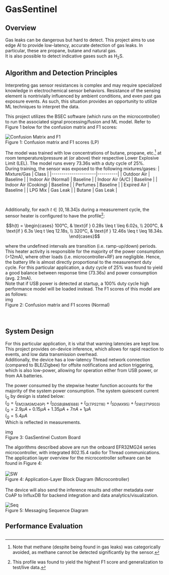 # GasSentinel

## Overview 
Gas leaks can be dangerous but hard to detect. This project aims to use edge AI to provide low-latency, accurate detection of gas leaks. In particular, these are propane, butane and natural gas.<br>
It is also possible to detect indicative gases such as H<sub>2</sub>S.

## Algorithm and Detection Principles
Interpreting gas sensor resistances is complex and may require specialized knowledge in electrochemical sensor behaviors. Resistance of the sensing element is nontrivially influenced by ambient conditions, and even past gas exposure events. As such, this situation provides an opportunity to utilize ML techniques to interpret the data.<br>

This project utilizes the BSEC software (which runs on the microcontroller) to run the associated signal processing/fusion and ML model. Refer to Figure 1 below for the confusion matrix and F1 scores:<br>

![Confusion Matrix and F1](https://github.com/J0JIng/OdorGuard/blob/main/Doc/f1_lp.png)<br>
Figure 1: Confusion matrix and F1 scores (LP)<br>

The model was trained with low concentrations of butane, propane, etc.[^1] at room temperature/pressure at (or above) their respective Lower Explosive Limit (LEL). The model runs every 73.36s with a duty cycle of 25%.<br>
During training, the sensor was exposed to the following mixtures/gases:
| Mixture/Gas          | Class    |
|----------------------|----------|
| Outdoor Air          | Baseline |
| Indoor Air (Normal)  | Baseline |
| Indoor Air (A/C)     | Baseline |
| Indoor Air (Cooking) | Baseline |
| Perfumes             | Baseline |
| Expired Air          | Baseline |
| LPG Mix              | Gas Leak |
| Butane               | Gas Leak |

<br>


Additionally, for each $t \in [0, 18.34]s$ during a measurement cycle, the sensor heater is configured to have the profile[^2]:
```math
h(t) = \begin{cases}
   100°C, & \text{if } 0.28s \leq t \leq 6.02s, \\
  200°C, & \text{if } 6.3s \leq t \leq 12.18s, \\
  320°C, & \text{if } 12.46s \leq t \leq 18.34s.
\end{cases}
```
where the undefined intervals are transition (i.e. ramp-up/down) periods. This heater activity is responsible for the majority of the power consumption (>12mA), where other loads (i.e. microcontroller+RF) are negligible. Hence, the battery life is almost directly proportional to the measurement duty cycle. For this particular application, a duty cycle of 25% was found to yield a good balance between response time (73.36s) and power consumption (avg. 2.1mA).<br>
Note that if USB power is detected at startup, a 100% duty cycle high performance model will be loaded instead. The F1 scores of this model are as follows:
<br>
img<br>
Figure 2: Confusion matrix and F1 scores (Normal)<br>
<br><br>

## System Design
For this particular application, it is vital that warning latencies are kept low. This project provides on-device inference, which allows for rapid reaction to events, and low data transmission overhead.<br>
Additionally, the device has a low-latency Thread network connection (compared to BLE/Zigbee) for offsite notifications and action triggering, which is also low-power, allowing for operation either from USB power, or from AA batteries. <br>

The power consumed by the stepwise heater function accounts for the majority of the system power consumption. The system quiescent current I<sub>Q</sub> by design is stated below:<br>
$I_{Q} = I_{EM2(MGM240P)} + I_{DDSB(BME688)} + I_{Q(TPS2116)} + I_{SD(MX95)} + I_{SW(ST1PS03)}$<br>
$I_{Q} = 2.9μA + 0.15μA + 1.35μA + 7nA + 1μA$<br>
$I_{Q} = 5.4μA$<br>
Which is reflected in measurements. <br>

img<br>
Figure 3: GasSentinel Custom Board<br>

The algorithms described above are run the onboard EFR32MG24 series microcontroller, with integrated 802.15.4 radio for Thread communications.<br>
The application layer overview for the microcontroller software can be found in Figure 4:<br><br>
![SW](https://github.com/J0JIng/OdorGuard/blob/main/Doc/sw.png)<br>
Figure 4: Application-Layer Block Diagram (Microcontroller)<br>
<br>
The device will also send the inference results and other metadata over CoAP to InfluxDB for backend integration and data analytics/visualization.<br>

![Seq](https://github.com/J0JIng/OdorGuard/blob/main/Doc/seq.jpg)<br>
Figure 5: Messaging Sequence Diagram

## Performance Evaluation

## 
[^1]: Note that methane (despite being found in gas leaks) was categorically avoided, as methane cannot be detected significantly by the sensor.
[^2]: This profile was found to yield the highest F1 score and generalization to test/live data.
